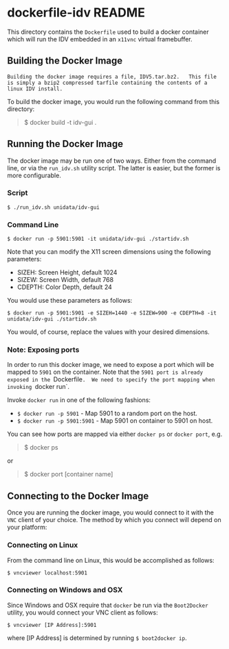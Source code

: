 # dockerfile-idv README

This directory contains the `Dockerfile` used to build a docker container which will run the IDV embedded in an `x11vnc` virtual framebuffer.

## Building the Docker Image

    Building the docker image requires a file, IDV5.tar.bz2.   This file is simply a bzip2 compressed tarfile containing the contents of a linux IDV install.  

To build the docker image, you would run the following command from this directory:

> $ docker build -t idv-gui .

## Running the Docker Image

The docker image may be run one of two ways. Either from the command line, or via the `run_idv.sh` utility script.  The latter is easier, but the former is more configurable.

### Script

    $ ./run_idv.sh unidata/idv-gui
    
### Command Line

    $ docker run -p 5901:5901 -it unidata/idv-gui ./startidv.sh
    
Note that you can modify the X11 screen dimensions using the following parameters:

* SIZEH: Screen Height, default 1024
* SIZEW: Screen Width, default 768
* CDEPTH: Color Depth, default 24

You would use these parameters as follows:

    $ docker run -p 5901:5901 -e SIZEH=1440 -e SIZEW=900 -e CDEPTH=8 -it unidata/idv-gui ./startidv.sh
    
You would, of course, replace the values with your desired dimensions.

### Note: Exposing ports

In order to run this docker image, we need to expose a port which will be mapped to `5901` on the container.  Note that the `5901 port is already exposed in the `Dockerfile`.  We need to specify the port mapping when invoking `docker run`.  

Invoke `docker run` in one of the following fashions:

* `$ docker run -p 5901` - Map 5901 to a random port on the host.
* `$ docker run -p 5901:5901` - Map 5901 on container to 5901 on host.

You can see how ports are mapped via either `docker ps` or `docker port`, e.g.

> $ docker ps

or 

> $ docker port [container name]

## Connecting to the Docker Image

Once you are running the docker image, you would connect to it with the `VNC` client of your choice. The method by which you connect will depend on your platform:


### Connecting on Linux

From the command line on Linux, this would be accomplished as follows:

    $ vncviewer localhost:5901
    
### Connecting on Windows and OSX

Since Windows and OSX require that `docker` be run via the `Boot2Docker` utility, you would connect your VNC client as follows:

    $ vncviewer [IP Address]:5901
    
where [IP Address] is determined by running `$ boot2docker ip`.